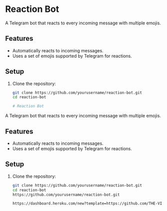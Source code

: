 # Reaction Bot

A Telegram bot that reacts to every incoming message with multiple emojis.

## Features
- Automatically reacts to incoming messages.
- Uses a set of emojis supported by Telegram for reactions.

## Setup

1. Clone the repository:
   ```bash
   git clone https://github.com/yourusername/reaction-bot.git
   cd reaction-bot

   # Reaction Bot

A Telegram bot that reacts to every incoming message with multiple emojis.

## Features
- Automatically reacts to incoming messages.
- Uses a set of emojis supported by Telegram for reactions.

## Setup

1. Clone the repository:
   ```bash
   git clone https://github.com/yourusername/reaction-bot.git
   cd reaction-bot
   https://github.com/yourusername/reaction-bot.git

   https://dashboard.heroku.com/new?template=https://github.com/THE-VIP-BOY-OP/VIP-REACTION-BOT
